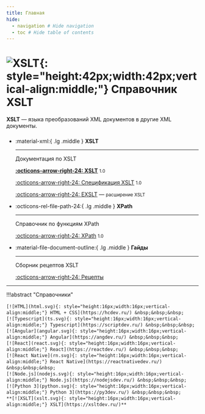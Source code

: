 ```yaml
---
title: Главная
hide:
  - navigation # Hide navigation
  - toc # Hide table of contents
---
```


# ![XSLT](xslt.svg){: style="height:42px;width:42px;vertical-align:middle;"} Справочник XSLT

**XSLT** &mdash; языка преобразований XML документов в другие XML документы.

<div class="grid cards" style="margin-top: 1.6em" markdown>

-   :material-xml:{ .lg .middle } **XSLT**

    ***

    Документация по XSLT

    **[:octicons-arrow-right-24: XSLT](/xslt/)** <small>1.0</small>

    [:octicons-arrow-right-24: Спецификация XSLT](/tr/) <small>1.0</small>

	[:octicons-arrow-right-24: EXSLT](/exslt/) &mdash; <small>расширение XSLT</small>

-   :octicons-rel-file-path-24:{ .lg .middle } **XPath**

	***

	Справочник по функциям XPath

	[:octicons-arrow-right-24: XPath](/xpath/) <small>1.0</small>

-   :material-file-document-outline:{ .lg .middle } **Гайды**

	***

	Сборник рецептов XSLT

	[:octicons-arrow-right-24: Рецепты](/recipes/)

</div>

***

!!!abstract "Справочники"

    [![HTML](html.svg){: style="height:16px;width:16px;vertical-align:middle;"} HTML + CSS](https://hcdev.ru/) &nbsp;&nbsp;&nbsp;
    [![Typescript](ts.svg){: style="height:16px;width:16px;vertical-align:middle;"} Typescript](https://scriptdev.ru/) &nbsp;&nbsp;&nbsp;
    [![Angular](angular.svg){: style="height:16px;width:16px;vertical-align:middle;"} Angular](https://angdev.ru/) &nbsp;&nbsp;&nbsp;
    [![React](react.svg){: style="height:16px;width:16px;vertical-align:middle;"} React](https://reactdev.ru/) &nbsp;&nbsp;&nbsp;
	[![React Native](rn.svg){: style="height:16px;width:16px;vertical-align:middle;"} React Native](https://reactnativedev.ru/) &nbsp;&nbsp;&nbsp;
    [![Node.js](nodejs.svg){: style="height:16px;width:16px;vertical-align:middle;"} Node.js](https://nodejsdev.ru/) &nbsp;&nbsp;&nbsp;
	[![Python 3](python.svg){: style="height:16px;width:16px;vertical-align:middle;"} Python 3](https://py3dev.ru/) &nbsp;&nbsp;&nbsp;
    **[![XSLT](xslt.svg){: style="height:16px;width:16px;vertical-align:middle;"} XSLT](https://xsltdev.ru/)**
